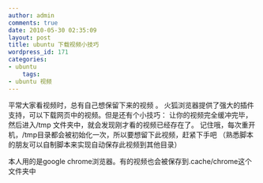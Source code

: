 ```yaml
---
author: admin
comments: true
date: 2010-05-30 02:35:09
layout: post
title: ubuntu 下载视频小技巧
wordpress_id: 171
categories:
- ubuntu
    tags:
- ubuntu 视频
---
```


平常大家看视频时，总有自己想保留下来的视频 。 火狐浏览器提供了强大的插件支持，可以下载网页中的视频。但是还有个小技巧： 让你的视频完全缓冲完毕，然后进入/tmp 文件夹中，就会发现刚才看的视频已经存在了。 记住哦，每次重开机，/tmp目录都会被初始化一次，所以要想留下此视频，赶紧下手吧 （熟悉脚本的朋友可以自制脚本来实现自动保存此视频到其他目录）

本人用的是google chrome浏览器。有的视频也会被保存到.cache/chrome这个文件夹中

